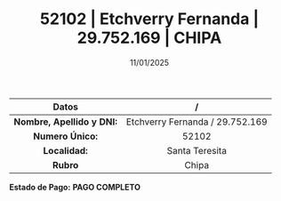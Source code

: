 ﻿---
title: 52102 | Etchverry Fernanda | 29.752.169 | CHIPA
date: 11/01/2025
draft: false
tags: ['santa-teresita', 'titular', 'chipa']
---

|          **Datos**          |  /  |
|:---------------------------:|:---:|
| **Nombre, Apellido y DNI:** | Etchverry Fernanda / 29.752.169 |
|      **Numero Único:**      | 52102 |
|        **Localidad:**       | Santa Teresita |
|          **Rubro**          | Chipa |

**Estado de Pago:** **PAGO COMPLETO**
